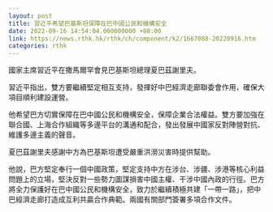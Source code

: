 ```yaml
---
layout: post
title: 習近平希望巴基斯坦保障在巴中國公民和機構安全
date: 2022-09-16 14:54:04.000000000 +08:00
link: https://news.rthk.hk/rthk/ch/component/k2/1667088-20220916.htm
categories: rthk
---
```


國家主席習近平在撒馬爾罕會見巴基斯坦總理夏巴茲謝里夫。

習近平指出，雙方要繼續堅定相互支持，發揮好中巴經濟走廊聯委會作用，確保大項目順利建設運營。

他希望巴方切實保障在巴中國公民和機構安全，保障企業合法權益。雙方要加強在聯合國、上海合作組織等多邊平台的溝通和配合，發出發展中國家反對陣營對抗、維護多邊主義的聲音。

夏巴茲謝里夫感謝中方為巴基斯坦遭受嚴重洪澇災害時提供幫助。

他說，巴方堅定奉行一個中國政策，堅定支持中方在涉台、涉疆、涉港等核心利益問題上的立場，堅決反對一些勢力圖謀損害中國主權、干涉中國內政的行徑。巴方將全力保護好在巴中國公民和機構安全，致力於繼續積極共建「一帶一路」，把中巴經濟走廊打造成互利共贏合作典範。兩國有關部門簽署多項合作文件。
